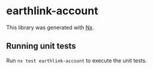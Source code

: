 # earthlink-account

This library was generated with [Nx](https://nx.dev).

## Running unit tests

Run `nx test earthlink-account` to execute the unit tests.
